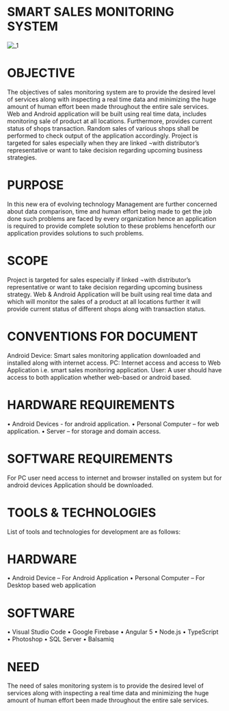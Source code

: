 
# SMART SALES MONITORING SYSTEM
![_1](https://user-images.githubusercontent.com/31346514/54197391-9c2e7280-44e5-11e9-8540-3148b784c247.png)


# OBJECTIVE
The objectives of sales monitoring system are to provide the desired level of services along with inspecting a real time data and minimizing the huge amount of human effort been made throughout the entire sale services.
Web and Android application will be built using real time data, includes monitoring sale of product at all locations. Furthermore, provides current status of shops transaction. Random sales of various shops shall be performed to check output of the application accordingly.
Project is targeted for sales especially when they are linked ¬with distributor’s representative or want to take decision regarding upcoming business strategies.

# PURPOSE
In this new era of evolving technology Management are further concerned about data comparison, time and human effort being made to get the job done such problems are faced by every organization hence an application is required to provide complete solution to these problems henceforth our application provides solutions to such problems.

# SCOPE
Project is targeted for sales especially if linked ¬with distributor’s representative or want to take decision regarding upcoming business strategy. Web & Android Application will be built using real time data and which will monitor the sales of a product at all locations further it will provide current status of different shops along with transaction status.

# CONVENTIONS FOR DOCUMENT
Android Device: Smart sales monitoring application downloaded and installed along with internet access.
PC: Internet access and access to Web Application i.e. smart sales monitoring application.
User: A user should have access to both application whether web-based or android based.

# HARDWARE REQUIREMENTS
•	Android Devices - for android application. 
•	Personal Computer – for web application. 
•	Server – for storage and domain access.

# SOFTWARE REQUIREMENTS
For PC user need access to internet and browser installed on system but for android devices Application should be downloaded.

# TOOLS & TECHNOLOGIES
List of tools and technologies for development are as follows:

# HARDWARE
•	Android Device – For Android Application
•	Personal Computer – For Desktop based web application

# SOFTWARE
•	Visual Studio Code
•	Google Firebase
•	Angular 5
•	Node.js
•	TypeScript
•	Photoshop
•	SQL Server
•	Balsamiq

# NEED
The need of sales monitoring system is to provide the desired level of services along with inspecting a real time data and minimizing the huge amount of human effort been made throughout the entire sale services.

